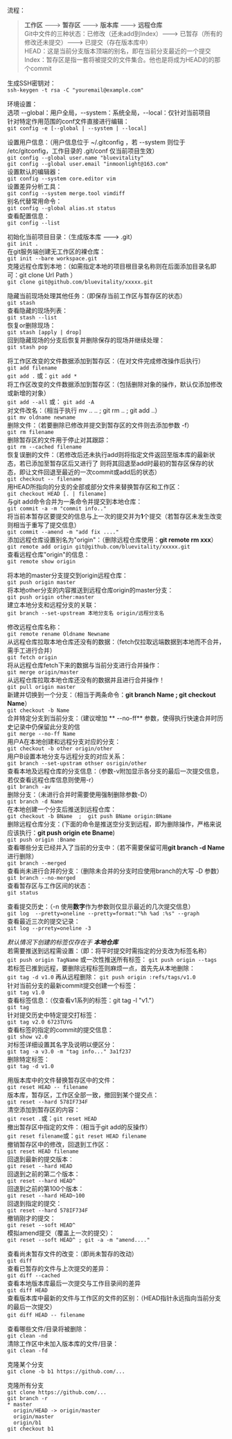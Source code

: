 ﻿流程：
> **工作区** ---> **暂存区** ---> **版本库** ---> **远程仓库**  
> Git中文件的三种状态：已修改（还未add到Index）---> 已暂存（所有的修改还未提交）---> 已提交（存在版本库中）  
> HEAD：这是当前分支版本顶端的别名，即在当前分支最近的一个提交  
> Index：暂存区是指一套将被提交的文件集合。他也是将成为HEAD的的那个commit  

   
生成SSH密钥对：   
`ssh-keygen -t rsa -C "youremail@example.com"`   
   
环境设置：    
选项 --global：用户全局，--system：系统全局，--local：仅针对当前项目   
针对特定作用范围的conf文件直接进行编辑：   
`git config -e [--global | --system | --local]`   
   
设置用户信息：（用户信息位于 ~/.gitconfig ，若 --system 则位于 /etc/gitconfig，工作目录的 .git/conf 仅当前项目生效）  
`git config --global user.name "bluevitality"`  
`git config --global user.email "inmoonlight@163.com"`  
设置默认的编辑器：  
`git config --system core.editor vim`  
设置差异分析工具：  
`git config --system merge.tool vimdiff`  
别名代替常用命令：  
`git config --global alias.st status`  
查看配置信息：  
`git config --list`  
  
初始化当前项目目录：（生成版本库 ---> .git）  
`git init .`  
在git服务端创建无工作区的裸仓库：  
`git init --bare workspace.git`  
克隆远程仓库到本地：（如需指定本地的项目根目录名称则在后面添加目录名即可：git clone Url Path ）  
`git clone git@github.com/bluevitality/xxxxx.git`  

隐藏当前现场处理其他任务：（即保存当前工作区与暂存区的状态）  
`git stash`  
查看隐藏的现场列表：  
`git stash --list`  
恢复or删除现场：  
`git stash [apply | drop]`  
回到隐藏现场的分支后恢复并删除保存的现场并继续处理：  
`git stash pop`  
  
将工作区改变的文件数据添加到暂存区：（在对文件完成修改操作后执行）  
`git add filename`  
`git add .` 或：`git add *`   
将工作区改变的文件数据添加到暂存区：（包括删除对象的操作，默认仅添加修改或新增的对象）  
`git add --all` 或： `git add -A`   
对文件改名：（相当于执行 mv .. .. ; git rm .. ; git add ..）  
`git mv oldname newname`  
删除文件：（若要删除已修改并提交到暂存区的文件则去添加参数 -f）  
`git rm filename`  
删除暂存区的文件用于停止对其跟踪：  
`git rm --cached filename`  
恢复误删的文件：（若修改后还未执行add则将指定文件返回至版本库的最新状态，若已添加至暂存区后又进行了   则将其回退至add时最初的暂存区保存的状态，即让文件回退至最近的一次commit或add后的状态）  
`git checkout -- filename`  
用HEAD所指向的分支的全部或部分文件来替换暂存区和工作区：  
`git checkout HEAD [. | filename]`  
与git add命令合并为一条命令并提交到本地仓库：    
`git commit -a -m "commit info.."`    
将当前本暂存区要提交的信息与上一次的提交并为**1**个提交（若暂存区未发生改变则相当于重写了提交信息）     
`git commit --amend -m "add fix ...."`    
添加远程仓库设置别名为"origin"：（删除远程仓库使用：**git remote rm xxx**）    
`git remote add origin git@github.com/bluevitality/xxxxx.git`  
查看远程仓库"origin"的信息：    
`git remote show origin`  

将本地的master分支提交到origin远程仓库：  
`git push origin master`  
将本地other分支的内容推送到远程仓库origin的master分支：  
`git push origin other:master`  
建立本地分支和远程分支的关联：  
`git branch --set-upstream 本地分支名 origin/远程分支名`  

修改远程仓库名称：  
`git remote rename Oldname Newname`  
从远程仓库拉取本地仓库还没有的数据：（fetch仅拉取远端数据到本地而不合并，需手工进行合并）  
`git fetch origin`  
将从远程仓库fetch下来的数据与当前分支进行合并操作：  
`git merge origin/master`  
从远程仓库拉取本地仓库还没有的数据并且进行合并操作！  
`git pull origin master`  
新建并切换到一个分支：（相当于两条命令：**git branch Name ; git checkout Name**）  
`git checkout -b Name`   
合并特定分支到当前分支：（建议增加 ** --no-ff** 参数，使得执行快速合并时历史记录中仍保留此分支的信   
`git merge --no-ff Name`  
用户A在本地创建和远程分支对应的分支：  
`git checkout -b other origin/other`  
用户B设置本地分支与远程分支的对应关系：  
`git branch --set-upstram othser osrigin/other`  
查看本地及远程仓库的分支信息：（参数-v附加显示各分支的最后一次提交信息，若仅查看远程仓库信息则使用-r）  
`git branch -av`      
删除分支：（未进行合并时需要使用强制删除参数-D）  
`git branch -d Name`  
在本地创建一个分支后推送到远程仓库：  
`git checkout -b BName  ;  git push BName origin:BName`  
删除远程仓库分支：(下面的命令是推送空分支到远程，即为删除操作，严格来说应该执行：**git push origin    ete   Bname**)     
`git push origin :Bname`     
查看哪些分支已经并入了当前的分支中：（若不需要保留可用**git branch -d Name**进行删除）     
`git branch --merged`     
查看尚未进行合并的分支：（删除未合并的分支时应使用branch的大写 -D 参数）     
`git branch --no-merged`     
查看暂存区与工作区间的状态：     
`git status`     
   
查看提交历史：（-n 使用**数字**作为参数则仅显示最近的几次提交信息）     
`git log  --pretty=oneline --pretty=format:"%h %ad :%s" --graph`     
查看最近三次的提交记录：   
`git log --prrety=oneline -3`   
   
*默认情况下创建的标签仅存在于 **本地仓库***     
若需要推送到远程需设置：（即：将平时提交时需指定的分支改为标签名称）     
`git push origin TagName` 或一次性推送所有标签： `git push origin --tags`     
若标签已推到远程，要删除远程标签则麻烦一点，首先先从本地删除：     
`git tag -d v1.0` 再从远程删除： `git push origin :refs/tags/v1.0`     
针对当前分支的最新commit提交创建一个标签：     
`git tag v1.0`     
查看标签信息：（仅查看v1系列的标签：git tag -l "v1."）     
`git tag`     
针对提交历史中特定提交打标签：     
`git tag v2.0 6723TUYG`     
查看标签的指定的commit的提交信息：     
`git show v2.0`     
对标签详细设置其名字及说明以便区分：     
`git tag -a v3.0 -m "tag info..." 3a1f237`     
删除特定标签：     
`git tag -d v1.0`    
   
用版本库中的文件替换暂存区中的文件：   
`git reset HEAD -- filename`   
版本库，暂存区，工作区全部一致，撤回到某个提交点：   
`git reset --hard 578IF734F`   
清空添加到暂存区的内容：   
`git reset .`或：`git reset HEAD`   
撤出暂存区中指定的文件：（相当于git add的反操作）   
`git reset filename`或：`git reset HEAD filename`   
撤销暂存区中的修改，回退到工作区：     
`git reset HEAD filename`   
回退到最新的提交版本：   
`git reset --hard HEAD`   
回退到之前的第二个版本：     
`git reset --hard HEAD^`   
回退到之前的第100个版本：   
`git reset --hard HEAD~100`   
回退到指定的提交：   
`git reset --hard 578IF734F`     
撤销刚才的提交：   
`git reset --soft HEAD^`   
模拟amend提交（覆盖上一次的提交）：   
`git reset --soft HEAD^ ; git -a -m "amend...."`   
      
查看尚未暂存文件的改变：（即尚未暂存的改动）     
`git diff`     
查看已暂存的文件与上次提交的差异：     
`git diff --cached`   
查看本地版本库最后一次提交与工作目录间的差异   
`git diff HEAD`  
查看版本库中最新的文件与工作区的文件的区别：（HEAD指针永远指向当前分支的最后一次提交）     
`git diff HEAD -- filename`  


查看哪些文件/目录将被删除：   
`git clean -nd`   
清除工作区中未加入版本库的文件/目录：   
`git clean -fd`   

克隆某个分支  
`git clone -b b1 https://github.com/...`  

克隆所有分支  
`git clone https://github.com/...`  
`git branch -r`  
`* master`  
`  origin/HEAD -> origin/master`  
`  origin/master`  
`  origin/b1`  
`git checkout b1`  
   
